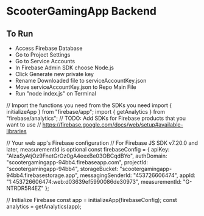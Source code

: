 # ScooterGamingApp Backend

## To Run
- Access Firebase Database
- Go to Project Settings
- Go to Service Accounts
- In Firebase Admin SDK choose Node.js
- Click Generate new private key
- Rename Downloaded file to serviceAccountKey.json
- Move serviceAccountKey.json to Repo Main File
- Run "node index.js" on Terminal


// Import the functions you need from the SDKs you need
import { initializeApp } from "firebase/app";
import { getAnalytics } from "firebase/analytics";
// TODO: Add SDKs for Firebase products that you want to use
// https://firebase.google.com/docs/web/setup#available-libraries

// Your web app's Firebase configuration
// For Firebase JS SDK v7.20.0 and later, measurementId is optional
const firebaseConfig = {
  apiKey: "AIzaSyAtjOz9FnetGrOz0gA4eexBe03OBCqdBYo",
  authDomain: "scootergamingapp-94bb4.firebaseapp.com",
  projectId: "scootergamingapp-94bb4",
  storageBucket: "scootergamingapp-94bb4.firebasestorage.app",
  messagingSenderId: "453726606474",
  appId: "1:453726606474:web:d03639ef5990086de30973",
  measurementId: "G-NTRDR5R4EZ"
};

// Initialize Firebase
const app = initializeApp(firebaseConfig);
const analytics = getAnalytics(app);
